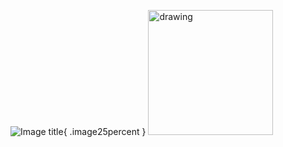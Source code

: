 ![Image title](https://dummyimage.com/600x400/eee/aaa){ .image25percent }
<img src="drawing.jpg" alt="drawing" width="200"/>
